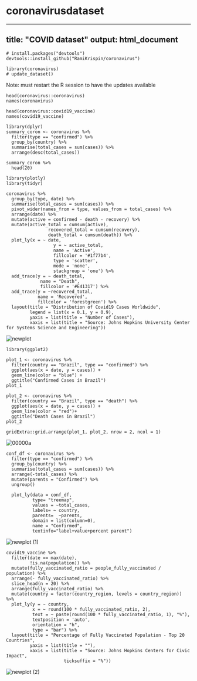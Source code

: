 # coronavirusdataset

---
title: "COVID dataset"
output: html_document
---

```{r setup, include=FALSE}
# install.packages("devtools")
devtools::install_github("RamiKrispin/coronavirus")
```

```{r}
library(coronavirus)
# update_dataset()
```
Note: must restart the R session to have the updates available
```{r}
head(coronavirus::coronavirus)
names(coronavirus)
```
```{r}
head(coronavirus::covid19_vaccine)
names(covid19_vaccine)
```
```{r}
library(dplyr)
summary_coron <- coronavirus %>%
  filter(type == "confirmed") %>%
  group_by(country) %>%
  summarise(total_cases = sum(cases)) %>%
  arrange(desc(total_cases))

summary_coron %>%
  head(20)
```
```{r}
library(plotly)
library(tidyr)

coronavirus %>% 
  group_by(type, date) %>%
  summarise(total_cases = sum(cases)) %>%
  pivot_wider(names_from = type, values_from = total_cases) %>%
  arrange(date) %>%
  mutate(active = confirmed - death - recovery) %>%
  mutate(active_total = cumsum(active),
                recovered_total = cumsum(recovery),
                death_total = cumsum(death)) %>%
  plot_ly(x = ~ date,
                  y = ~ active_total,
                  name = 'Active', 
                  fillcolor = '#1f77b4',
                  type = 'scatter',
                  mode = 'none', 
                  stackgroup = 'one') %>%
  add_trace(y = ~ death_total, 
             name = "Death",
             fillcolor = '#E41317') %>%
  add_trace(y = ~recovered_total, 
            name = 'Recovered', 
            fillcolor = 'forestgreen') %>%
  layout(title = "Distribution of Covid19 Cases Worldwide",
         legend = list(x = 0.1, y = 0.9),
         yaxis = list(title = "Number of Cases"),
         xaxis = list(title = "Source: Johns Hopkins University Center for Systems Science and Engineering"))
```
![newplot](https://user-images.githubusercontent.com/86179638/172038726-1a5cfe8b-bcf7-4758-bab1-5112e9a9f50f.png)

```{r}
library(ggplot2)

plot_1 <- coronavirus %>%
  filter(country == "Brazil", type == "confirmed") %>%
  ggplot(aes(x = date, y = cases)) +
  geom_line(color = "blue") +
  ggtitle("Confirmed Cases in Brazil")
plot_1

plot_2 <- coronavirus %>%
  filter(country == "Brazil", type == "death") %>%
  ggplot(aes(x = date, y = cases)) +
  geom_line(color = "red")+
  ggtitle("Death Cases in Brazil")
plot_2

gridExtra::grid.arrange(plot_1, plot_2, nrow = 2, ncol = 1)
```
![00000a](https://user-images.githubusercontent.com/86179638/172038760-ed440836-919a-4ade-8337-5612f986ddb6.png)

```{r}
conf_df <- coronavirus %>% 
  filter(type == "confirmed") %>%
  group_by(country) %>%
  summarise(total_cases = sum(cases)) %>%
  arrange(-total_cases) %>%
  mutate(parents = "Confirmed") %>%
  ungroup() 
  
  plot_ly(data = conf_df,
          type= "treemap",
          values = ~total_cases,
          labels= ~ country,
          parents=  ~parents,
          domain = list(column=0),
          name = "Confirmed",
          textinfo="label+value+percent parent")
```
![newplot (1)](https://user-images.githubusercontent.com/86179638/172038773-0fdc0001-dd5b-4131-9af0-b26b50f1425b.png)

```{r}
covid19_vaccine %>% 
  filter(date == max(date),
         !is.na(population)) %>% 
  mutate(fully_vaccinated_ratio = people_fully_vaccinated / population) %>%
  arrange(- fully_vaccinated_ratio) %>%
  slice_head(n = 20) %>%
  arrange(fully_vaccinated_ratio) %>%
  mutate(country = factor(country_region, levels = country_region)) %>%
  plot_ly(y = ~ country,
          x = ~ round(100 * fully_vaccinated_ratio, 2),
          text = ~ paste(round(100 * fully_vaccinated_ratio, 1), "%"),
          textposition = 'auto',
          orientation = "h",
          type = "bar") %>%
  layout(title = "Percentage of Fully Vaccineted Population - Top 20 Countries",
         yaxis = list(title = ""),
         xaxis = list(title = "Source: Johns Hopkins Centers for Civic Impact",
                      ticksuffix = "%"))

```
![newplot (2)](https://user-images.githubusercontent.com/86179638/172038784-e077b442-989e-4867-aee7-fd4afd4ab03b.png)



